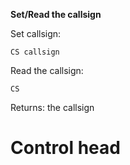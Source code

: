__Set/Read the callsign__

Set callsign:

	CS callsign

Read the callsign:

	CS
	
Returns: the callsign

# Control head
